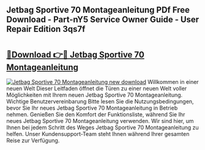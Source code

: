 ## Jetbag Sportive 70 Montageanleitung PDf Free Download - Part-nY5 Service Owner Guide - User Repair Edition 3qs7f

# <h2><a href="http://df6zup.blite.top/?on=Jetbag+Sportive+70+Montageanleitung">🔗Download 👉🔴 Jetbag Sportive 70 Montageanleitung</a></h2>

[![Jetbag Sportive 70 Montageanleitung new download](https://i.imgur.com/lujVjoI.png)](http://df6zup.blite.top/?on=Jetbag+Sportive+70+Montageanleitung)
Willkommen in einer neuen Welt Dieser Leitfaden öffnet die Türen zu einer neuen Welt voller Möglichkeiten mit Ihrem neuen Jetbag Sportive 70 Montageanleitung. Wichtige Benutzervereinbarung Bitte lesen Sie die Nutzungsbedingungen, bevor Sie Ihr neues Jetbag Sportive 70 Montageanleitung in Betrieb nehmen. Genießen Sie den Komfort der Funktionsliste, während Sie Ihr neues Jetbag Sportive 70 Montageanleitung verwenden. Wir sind hier, um Ihnen bei jedem Schritt des Weges Jetbag Sportive 70 Montageanleitung zu helfen. Unser Kundensupport-Team steht Ihnen während Ihrer gesamten Reise zur Verfügung.

